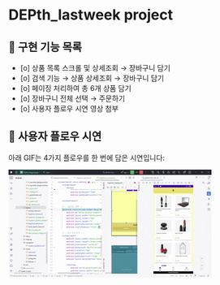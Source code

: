 # DEPth_lastweek project

## 🚀 구현 기능 목록

- [o] 상품 목록 스크롤 및 상세조회 → 장바구니 담기
- [o] 검색 기능 → 상품 상세조회 → 장바구니 담기
- [o] 페이징 처리하여 총 6개 상품 담기
- [o] 장바구니 전체 선택 → 주문하기
- [o] 사용자 플로우 시연 영상 첨부

## 🎥 사용자 플로우 시연

아래 GIF는 4가지 플로우를 한 번에 담은 시연입니다:

![Demo GIF](./media/demo.gif)
